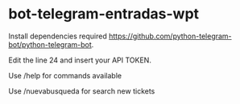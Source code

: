 # bot-telegram-entradas-wpt
Install dependencies required https://github.com/python-telegram-bot/python-telegram-bot.

Edit the line 24 and insert your API TOKEN.


Use /help for commands available

Use /nuevabusqueda for search new tickets

